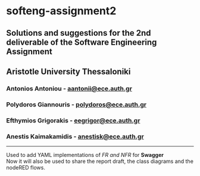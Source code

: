 # softeng-assignment2

## Solutions and suggestions for the 2nd deliverable of the Software Engineering Assignment

## Aristotle University Thessaloniki

### Antonios Antoniou - aantonii@ece.auth.gr

### Polydoros Giannouris - polydoros@ece.auth.gr

### Efthymios Grigorakis - eegrigor@ece.auth.gr

### Anestis Kaimakamidis - anestisk@ece.auth.gr

---

Used to add YAML implementations of *FR and NFR* for **Swagger**
\
Now it will also be used to share the report draft, the class diagrams and the nodeRED flows.
